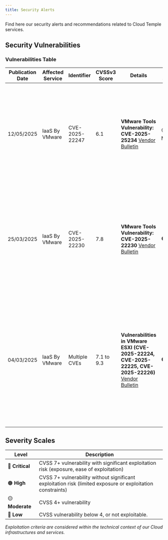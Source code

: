 ```yaml
---
title: Security Alerts
---
```


Find here our security alerts and recommendations related to Cloud Temple services.

## Security Vulnerabilities

### Vulnerabilities Table

| Publication Date | Affected Service | Identifier | CVSSv3 Score | Details | CT Severity | Recommendation | Description |
|---------------------|-----------------|-------------|--------------|---------|-------------|----------------|-------------|
| 12/05/2025 | IaaS By VMware | CVE-2025-22247 | 6.1 | **VMware Tools Vulnerability: CVE-2025-25234** [Vendor Bulletin](https://support.broadcom.com/web/ecx/support-content-notification/-/external/content/SecurityAdvisories/0/25683) | 🟡 Moderate | Update VMware Tools to 12.5.2 on your VMs to fix the vulnerability. | An insecure file management vulnerability in VMware Tools was privately reported to VMware. Updates are available to remediate this vulnerability in affected VMware products. |
| 25/03/2025 | IaaS By VMware | CVE-2025-22230 | 7.8 | **VMware Tools Vulnerability: CVE-2025-22230** [Vendor Bulletin](https://support.broadcom.com/web/ecx/support-content-notification/-/external/content/SecurityAdvisories/0/25518) | 🟠 High | Update VMware Tools to 15.5.1 for Windows on your VMs to fix this vulnerability. | An authentication bypass vulnerability in VMware Tools for Windows was privately reported to VMware. Updates are available to remediate this vulnerability in affected VMware products. |
| 04/03/2025 | IaaS By VMware | Multiple CVEs | 7.1 to 9.3 | **Vulnerabilities in VMware ESXI (CVE-2025-22224, CVE-2025-22225, CVE-2025-22226)** [Vendor Bulletin](https://support.broadcom.com/web/ecx/support-content-notification/-/external/content/SecurityAdvisories/0/25390) | 🟠 High | Deploy available patches corresponding to your branch as soon as possible. The new patched versions are available in Console. As a reminder, Console indicates which versions of your ESXi are not up to date. | Multiple vulnerabilities in VMware ESXi were privately reported to VMware (CVE-2025-22224; CVE-2025-22225; CVE-2025-22226). Updates are available to remediate these vulnerabilities in affected VMware products. |

## Severity Scales

| Level | Description |
|--------|-------------|
| 🔴 **Critical** | CVSS 7+ vulnerability with significant exploitation risk (exposure, ease of exploitation) |
| 🟠 **High** | CVSS 7+ vulnerability without significant exploitation risk (limited exposure or exploitation constraints) |
| 🟡 **Moderate** | CVSS 4+ vulnerability |
| 🔵 **Low** | CVSS vulnerability below 4, or not exploitable. |

*Exploitation criteria are considered within the technical context of our Cloud infrastructures and services.*
